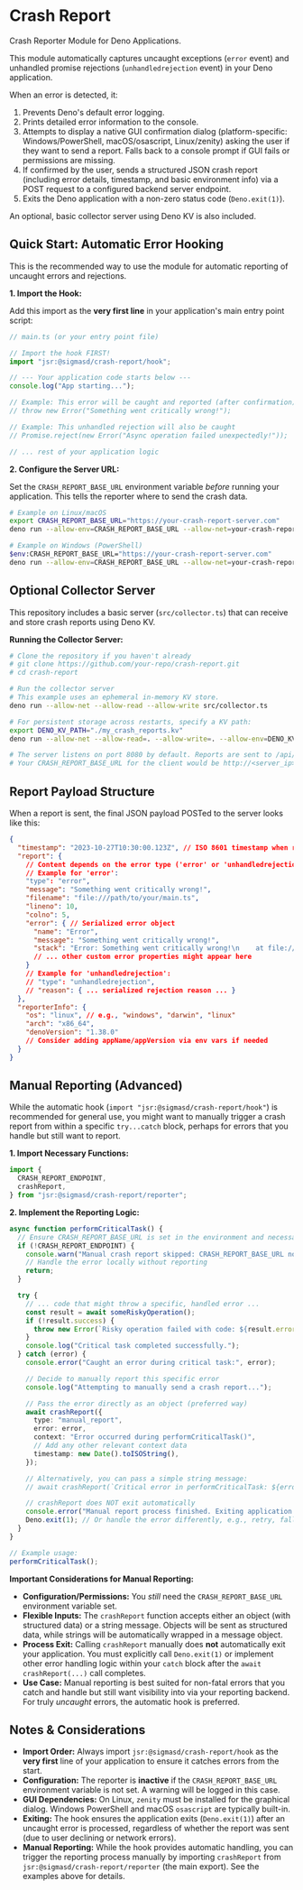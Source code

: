 # Crash Report

Crash Reporter Module for Deno Applications.

This module automatically captures uncaught exceptions (`error` event) and
unhandled promise rejections (`unhandledrejection` event) in your Deno
application.

When an error is detected, it:

1. Prevents Deno's default error logging.
2. Prints detailed error information to the console.
3. Attempts to display a native GUI confirmation dialog (platform-specific:
   Windows/PowerShell, macOS/osascript, Linux/zenity) asking the user if they
   want to send a report. Falls back to a console prompt if GUI fails or
   permissions are missing.
4. If confirmed by the user, sends a structured JSON crash report (including
   error details, timestamp, and basic environment info) via a POST request to a
   configured backend server endpoint.
5. Exits the Deno application with a non-zero status code (`Deno.exit(1)`).

An optional, basic collector server using Deno KV is also included.

## Quick Start: Automatic Error Hooking

This is the recommended way to use the module for automatic reporting of
uncaught errors and rejections.

**1. Import the Hook:**

Add this import as the **very first line** in your application's main entry
point script:

```typescript
// main.ts (or your entry point file)

// Import the hook FIRST!
import "jsr:@sigmasd/crash-report/hook";

// --- Your application code starts below ---
console.log("App starting...");

// Example: This error will be caught and reported (after confirmation)
// throw new Error("Something went critically wrong!");

// Example: This unhandled rejection will also be caught
// Promise.reject(new Error("Async operation failed unexpectedly!"));

// ... rest of your application logic
```

**2. Configure the Server URL:**

Set the `CRASH_REPORT_BASE_URL` environment variable _before_ running your
application. This tells the reporter where to send the crash data.

```bash
# Example on Linux/macOS
export CRASH_REPORT_BASE_URL="https://your-crash-report-server.com"
deno run --allow-env=CRASH_REPORT_BASE_URL --allow-net=your-crash-report-server.com --allow-run=zenity main.ts

# Example on Windows (PowerShell)
$env:CRASH_REPORT_BASE_URL="https://your-crash-report-server.com"
deno run --allow-env=CRASH_REPORT_BASE_URL --allow-net=your-crash-report-server.com --allow-run=powershell main.ts
```

## Optional Collector Server

This repository includes a basic server (`src/collector.ts`) that can receive
and store crash reports using Deno KV.

**Running the Collector Server:**

```bash
# Clone the repository if you haven't already
# git clone https://github.com/your-repo/crash-report.git
# cd crash-report

# Run the collector server
# This example uses an ephemeral in-memory KV store.
deno run --allow-net --allow-read --allow-write src/collector.ts

# For persistent storage across restarts, specify a KV path:
export DENO_KV_PATH="./my_crash_reports.kv"
deno run --allow-net --allow-read=. --allow-write=. --allow-env=DENO_KV_PATH src/collector.ts

# The server listens on port 8080 by default. Reports are sent to /api/report.
# Your CRASH_REPORT_BASE_URL for the client would be http://<server_ip>:8080
```

## Report Payload Structure

When a report is sent, the final JSON payload POSTed to the server looks like
this:

```json
{
  "timestamp": "2023-10-27T10:30:00.123Z", // ISO 8601 timestamp when report was sent
  "report": {
    // Content depends on the error type ('error' or 'unhandledrejection')
    // Example for 'error':
    "type": "error",
    "message": "Something went critically wrong!",
    "filename": "file:///path/to/your/main.ts",
    "lineno": 10,
    "colno": 5,
    "error": { // Serialized error object
      "name": "Error",
      "message": "Something went critically wrong!",
      "stack": "Error: Something went critically wrong!\n    at file:///path/to/your/main.ts:10:5"
      // ... other custom error properties might appear here
    }
    // Example for 'unhandledrejection':
    // "type": "unhandledrejection",
    // "reason": { ... serialized rejection reason ... }
  },
  "reporterInfo": {
    "os": "linux", // e.g., "windows", "darwin", "linux"
    "arch": "x86_64",
    "denoVersion": "1.38.0"
    // Consider adding appName/appVersion via env vars if needed
  }
}
```

## Manual Reporting (Advanced)

While the automatic hook (`import "jsr:@sigmasd/crash-report/hook"`) is
recommended for general use, you might want to manually trigger a crash report
from within a specific `try...catch` block, perhaps for errors that you handle
but still want to report.

**1. Import Necessary Functions:**

```typescript
import {
  CRASH_REPORT_ENDPOINT,
  crashReport,
} from "jsr:@sigmasd/crash-report/reporter";
```

**2. Implement the Reporting Logic:**

```typescript
async function performCriticalTask() {
  // Ensure CRASH_REPORT_BASE_URL is set in the environment and necessary permissions are granted!
  if (!CRASH_REPORT_ENDPOINT) {
    console.warn("Manual crash report skipped: CRASH_REPORT_BASE_URL not set.");
    // Handle the error locally without reporting
    return;
  }

  try {
    // ... code that might throw a specific, handled error ...
    const result = await someRiskyOperation();
    if (!result.success) {
      throw new Error(`Risky operation failed with code: ${result.errorCode}`);
    }
    console.log("Critical task completed successfully.");
  } catch (error) {
    console.error("Caught an error during critical task:", error);

    // Decide to manually report this specific error
    console.log("Attempting to manually send a crash report...");

    // Pass the error directly as an object (preferred way)
    await crashReport({
      type: "manual_report",
      error: error,
      context: "Error occurred during performCriticalTask()",
      // Add any other relevant context data
      timestamp: new Date().toISOString(),
    });

    // Alternatively, you can pass a simple string message:
    // await crashReport(`Critical error in performCriticalTask: ${error.message}`);

    // crashReport does NOT exit automatically
    console.error("Manual report process finished. Exiting application.");
    Deno.exit(1); // Or handle the error differently, e.g., retry, fallback
  }
}

// Example usage:
performCriticalTask();
```

**Important Considerations for Manual Reporting:**

- **Configuration/Permissions:** You _still_ need the `CRASH_REPORT_BASE_URL`
  environment variable set.
- **Flexible Inputs:** The `crashReport` function accepts either an object (with
  structured data) or a string message. Objects will be sent as structured data,
  while strings will be automatically wrapped in a message object.
- **Process Exit:** Calling `crashReport` manually does **not** automatically
  exit your application. You must explicitly call `Deno.exit(1)` or implement
  other error handling logic within your `catch` block after the
  `await crashReport(...)` call completes.
- **Use Case:** Manual reporting is best suited for non-fatal errors that you
  catch and handle but still want visibility into via your reporting backend.
  For truly _uncaught_ errors, the automatic hook is preferred.

## Notes & Considerations

- **Import Order:** Always import `jsr:@sigmasd/crash-report/hook` as the **very
  first** line of your application to ensure it catches errors from the start.
- **Configuration:** The reporter is **inactive** if the `CRASH_REPORT_BASE_URL`
  environment variable is not set. A warning will be logged in this case.
- **GUI Dependencies:** On Linux, `zenity` must be installed for the graphical
  dialog. Windows PowerShell and macOS `osascript` are typically built-in.
- **Exiting:** The hook ensures the application exits (`Deno.exit(1)`) after an
  uncaught error is processed, regardless of whether the report was sent (due to
  user declining or network errors).
- **Manual Reporting:** While the hook provides automatic handling, you can
  trigger the reporting process manually by importing `crashReport` from
  `jsr:@sigmasd/crash-report/reporter` (the main export). See the examples above
  for details.
